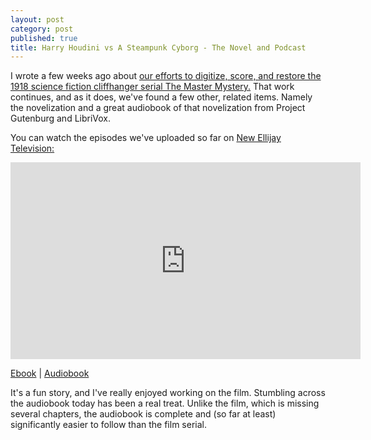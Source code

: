 ```yaml
---
layout: post
category: post
published: true
title: Harry Houdini vs A Steampunk Cyborg - The Novel and Podcast
---
```

I wrote a few weeks ago about [our efforts to digitize, score, and restore the 1918 science fiction cliffhanger serial The Master Mystery.](https://ajroach42.com/harry-houdini-vs-a-cyborg-in-the-master-mystery-1918/) That work continues, and as it does, we've found a few other, related items. Namely the novelization and a great audiobook of that novelization from Project Gutenburg and LibriVox. 

You can watch the episodes we've uploaded so far on [New Ellijay Television:](https://newellijay.tv) 

<iframe title="The Master Mystery" width="560" height="315" src="https://vod.newellijay.tv/video-playlists/embed/fec24ae3-5809-4956-8dad-351b6e6fb36a" frameborder="0" allowfullscreen="" sandbox="allow-same-origin allow-scripts allow-popups"></iframe>


[Ebook](https://www.gutenberg.org/ebooks/16168) | [Audiobook](https://librivox.org/the-master-mystery-by-arthur-b-reeve-and-john-w-grey/)

It's a fun story, and I've really enjoyed working on the film. Stumbling across the audiobook today has been a real treat. Unlike the film, which is missing several chapters, the audiobook is complete and (so far at least) significantly easier to follow than the film serial. 